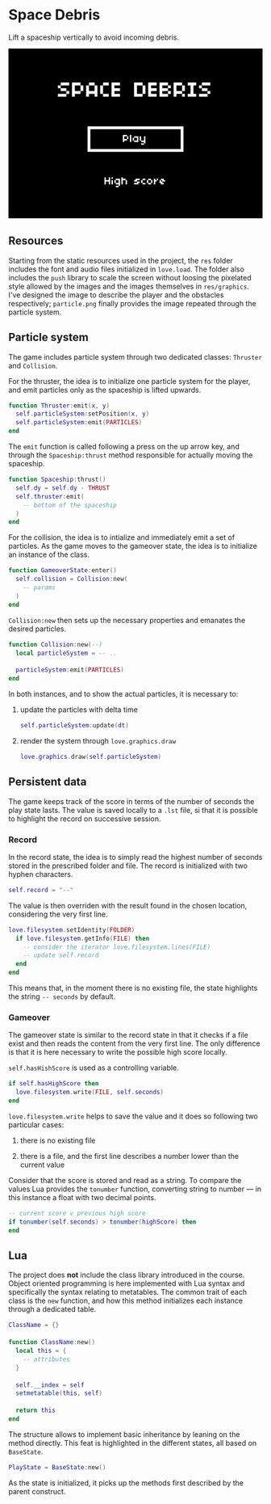 # Space Debris

Lift a spaceship vertically to avoid incoming debris.

![Space Debris in a few frames](https://github.com/borntofrappe/game-development/blob/master/Showcase/space-debris.gif)

## Resources

Starting from the static resources used in the project, the `res` folder includes the font and audio files initialized in `love.load`. The folder also includes the `push` library to scale the screen without loosing the pixelated style allowed by the images and the images themselves in `res/graphics`. I've designed the image to describe the player and the obstacles respectively; `particle.png` finally provides the image repeated through the particle system.

## Particle system

The game includes particle system through two dedicated classes: `Thruster` and `Collision`.

For the thruster, the idea is to initialize one particle system for the player, and emit particles only as the spaceship is lifted upwards.

```lua
function Thruster:emit(x, y)
  self.particleSystem:setPosition(x, y)
  self.particleSystem:emit(PARTICLES)
end
```

The `emit` function is called following a press on the up arrow key, and through the `Spaceship:thrust` method responsible for actually moving the spaceship.

```lua
function Spaceship:thrust()
  self.dy = self.dy - THRUST
  self.thruster:emit(
    -- bottom of the spaceship
  )
end
```

For the collision, the idea is to intialize and immediately emit a set of particles. As the game moves to the gameover state, the idea is to initialize an instance of the class.

```lua
function GameoverState:enter()
  self.collision = Collision:new(
    -- params
  )
end
```

`Collision:new` then sets up the necessary properties and emanates the desired particles.

```lua
function Collision:new(--)
  local particleSystem = -- ..

  particleSystem:emit(PARTICLES)
end
```

In both instances, and to show the actual particles, it is necessary to:

1. update the particles with delta time

   ```lua
   self.particleSystem:update(dt)
   ```

2. render the system through `love.graphics.draw`

   ```lua
   love.graphics.draw(self.particleSystem)
   ```

## Persistent data

The game keeps track of the score in terms of the number of seconds the play state lasts. The value is saved locally to a `.lst` file, si that it is possible to highlight the record on successive session.

### Record

In the record state, the idea is to simply read the highest number of seconds stored in the prescribed folder and file. The record is initialized with two hyphen characters.

```lua
self.record = "--"
```

The value is then overriden with the result found in the chosen location, considering the very first line.

```lua
love.filesystem.setIdentity(FOLDER)
  if love.filesystem.getInfo(FILE) then
    -- consider the iterator love.filesystem.lines(FILE)
    -- update self.record
  end
end
```

This means that, in the moment there is no existing file, the state highlights the string `-- seconds` by default.

### Gameover

The gameover state is similar to the record state in that it checks if a file exist and then reads the content from the very first line. The only difference is that it is here necessary to write the possible high score locally.

`self.hasHishScore` is used as a controlling variable.

```lua
if self.hasHighScore then
  love.filesystem.write(FILE, self.seconds)
end
```

`love.filesystem.write` helps to save the value and it does so following two particular cases:

1. there is no existing file

2. there is a file, and the first line describes a number lower than the current value

Consider that the score is stored and read as a string. To compare the values Lua provides the `tonumber` function, converting string to number — in this instance a float with two decimal points.

```lua
-- current score v previous high score
if tonumber(self.seconds) > tonumber(highScore) then
end
```

## Lua

The project does **not** include the class library introduced in the course. Object oriented programming is here implemented with Lua syntax and specifically the syntax relating to metatables. The common trait of each class is the `new` function, and how this method initializes each instance through a dedicated table.

```lua
ClassName = {}

function ClassName:new()
  local this = {
    -- attributes
  }

  self.__index = self
  setmetatable(this, self)

  return this
end
```

The structure allows to implement basic inheritance by leaning on the method directly. This feat is highlighted in the different states, all based on `BaseState`.

```lua
PlayState = BaseState:new()
```

As the state is initialized, it picks up the methods first described by the parent construct.
